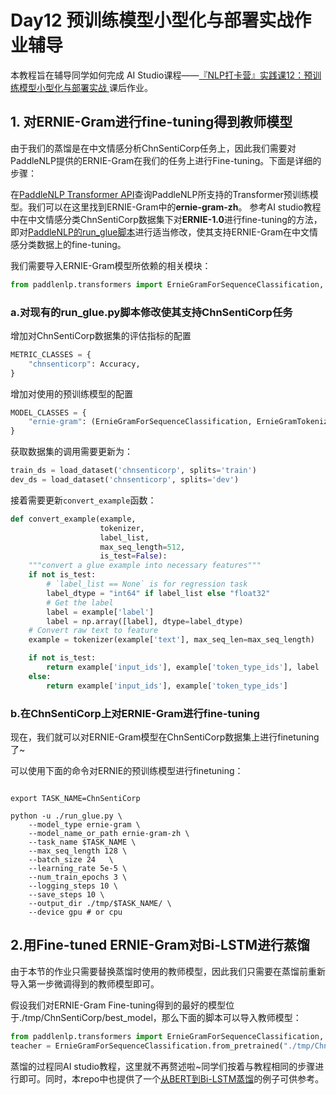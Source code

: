 # Day12 预训练模型小型化与部署实战作业辅导

本教程旨在辅导同学如何完成 AI Studio课程——[『NLP打卡营』实践课12：预训练模型小型化与部署实战
](https://aistudio.baidu.com/aistudio/projectdetail/2114383)课后作业。

## 1. 对ERNIE-Gram进行fine-tuning得到教师模型
由于我们的蒸馏是在中文情感分析ChnSentiCorp任务上，因此我们需要对PaddleNLP提供的ERNIE-Gram在我们的任务上进行Fine-tuning。下面是详细的步骤：

在[PaddleNLP Transformer API](../docs/model_zoo/transformers.rst)查询PaddleNLP所支持的Transformer预训练模型。我们可以在这里找到ERNIE-Gram中的**ernie-gram-zh**。
参考AI studio教程中在中文情感分类ChnSentiCorp数据集下对**ERNIE-1.0**进行fine-tuning的方法，即对[PaddleNLP的run_glue脚本](https://github.com/PaddlePaddle/PaddleNLP/tree/develop/examples/benchmark/glue)进行适当修改，使其支持ERNIE-Gram在中文情感分类数据上的fine-tuning。

我们需要导入ERNIE-Gram模型所依赖的相关模块：

```python
from paddlenlp.transformers import ErnieGramForSequenceClassification, ErnieGramTokenizer
```

### a.对现有的run_glue.py脚本修改使其支持ChnSentiCorp任务

增加对ChnSentiCorp数据集的评估指标的配置

```python
METRIC_CLASSES = {
    "chnsenticorp": Accuracy,
}
```

增加对使用的预训练模型的配置

```python
MODEL_CLASSES = {
    "ernie-gram": (ErnieGramForSequenceClassification, ErnieGramTokenizer),
}
```

获取数据集的调用需要更新为：

```python
train_ds = load_dataset('chnsenticorp', splits='train')
dev_ds = load_dataset('chnsenticorp', splits='dev')
```

接着需要更新`convert_example`函数：

```python
def convert_example(example,
                    tokenizer,
                    label_list,
                    max_seq_length=512,
                    is_test=False):
    """convert a glue example into necessary features"""
    if not is_test:
        # `label_list == None` is for regression task
        label_dtype = "int64" if label_list else "float32"
        # Get the label
        label = example['label']
        label = np.array([label], dtype=label_dtype)
    # Convert raw text to feature
    example = tokenizer(example['text'], max_seq_len=max_seq_length)

    if not is_test:
        return example['input_ids'], example['token_type_ids'], label
    else:
        return example['input_ids'], example['token_type_ids']
```

### b.在ChnSentiCorp上对ERNIE-Gram进行fine-tuning

现在，我们就可以对ERNIE-Gram模型在ChnSentiCorp数据集上进行finetuning了~

可以使用下面的命令对ERNIE的预训练模型进行finetuning：

```shell

export TASK_NAME=ChnSentiCorp

python -u ./run_glue.py \
    --model_type ernie-gram \
    --model_name_or_path ernie-gram-zh \
    --task_name $TASK_NAME \
    --max_seq_length 128 \
    --batch_size 24   \
    --learning_rate 5e-5 \
    --num_train_epochs 3 \
    --logging_steps 10 \
    --save_steps 10 \
    --output_dir ./tmp/$TASK_NAME/ \
    --device gpu # or cpu

```

## 2.用Fine-tuned ERNIE-Gram对Bi-LSTM进行蒸馏

由于本节的作业只需要替换蒸馏时使用的教师模型，因此我们只需要在蒸馏前重新导入第一步微调得到的教师模型即可。

假设我们对ERNIE-Gram Fine-tuning得到的最好的模型位于./tmp/ChnSentiCorp/best_model，那么下面的脚本可以导入教师模型：
```python
from paddlenlp.transformers import ErnieGramForSequenceClassification, ErnieGramTokenizer
teacher = ErnieGramForSequenceClassification.from_pretrained("./tmp/ChnSentiCorp/best_model")
```

蒸馏的过程同AI studio教程，这里就不再赘述啦~同学们按着与教程相同的步骤进行即可。同时，本repo中也提供了一个[从BERT到Bi-LSTM蒸馏](../examples/model_compression/distill_lstm)的例子可供参考。
